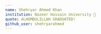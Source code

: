 ```yaml
---
name: Shehryar Ahmed Khan
institution: Nazeer Hussain University 🚩 
quote: ALHUMDULILLAH GRADUATED!
github_user: shehryarahmed
---
```

